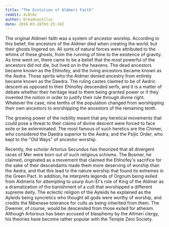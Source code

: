 ```yaml
---
title: "The Evolution of Aldmeri Faith"
reddit: 4c8l0z
author: Dreadnautilus
date: 2016-03-28T03:25:24Z
---
```


The original Aldmeri faith was a system of ancestor worship. According to this belief, the ancestors of the Aldmer died when creating the world, but their ghosts lingered on. All sorts of natural forces were attributed to the whims of these ghosts, from the running of time to the existence of gravity. As time went on, there came to be a belief that the most powerful of the ancestors did not die, but lived on in the heavens. The dead ancestors became known as the Ehlnofey, and the living ancestors became known as the Aedra. Those spirits who the Aldmer denied ancestry from entirely became known as the Daedra. The ruling castes claimed to be of Aedric descent as opposed to their Ehlnofey descended serfs, and it is a matter of debate whether their heritage lead to them being granted power or if they invented the notion in order to justify their rule through divine right. Whatever the case, nine tenths of the population changed from worshipping their own ancestors to worshipping the ancestors of the remaining tenth.

The growing power of the nobility meant that any heretical movements that could pose a threat to their claims of divine descent were forced to face exile or be exterminated. The most famous of such heretics are the Chimer, who considered the Daedra superior to the Aedra, and the Psijic Order, who kept to the "Old Ways" of ancestor worship.

 Recently, the scholar Artorius Secundus has theorized that all divergent races of Mer were born out of such religious schisms. The Bosmer, he claimed, originated as a movement that claimed the Ehlnofey's sacrifice for the sake of their descendants made them more deserving of worship than the Aedra, and that this lead to the nature worship that found its extremes in the Green Pact. In addition, he interprets legends of Orgnum being exiled from Aldmeris for attempting to usurp Auri-El's role of King of the Aldmer as a dramatization of the banishment of a cult that worshipped a different supreme deity. The eclectic religion of the Ayleids he explained as the Ayleids being syncretics who thought all gods were worthy of worship, and credits the Nibenese tolerance for cults as being inherited from them. The Dwemer, of course, would be descended from those exiled for atheism. Although Artorious has been accused of blasphemy by the Altmeri clergy, his theories have become rather popular with the Temple Zero Society.

